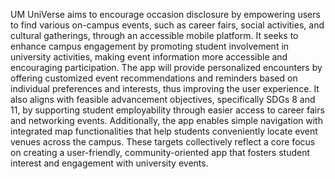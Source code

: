 UM UniVerse aims to encourage occasion disclosure by empowering users to find various on-campus events, such as career fairs, social activities, and cultural gatherings, through an accessible mobile platform. It seeks to enhance campus engagement by promoting student involvement in university activities, making event information more accessible and encouraging participation. The app will provide personalized encounters by offering customized event recommendations and reminders based on individual preferences and interests, thus improving the user experience. It also aligns with feasible advancement objectives, specifically SDGs 8 and 11, by supporting student employability through easier access to career fairs and networking events. Additionally, the app enables simple navigation with integrated map functionalities that help students conveniently locate event venues across the campus. These targets collectively reflect a core focus on creating a user-friendly, community-oriented app that fosters student interest and engagement with university events.
